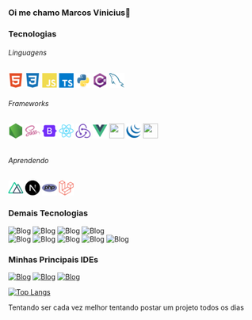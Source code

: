 ### Oi me chamo Marcos Vinicius👋

### Tecnologias
<div>
  <h6>Linguagens</h6>
  <img src="https://github.com/devicons/devicon/blob/master/icons/html5/html5-plain.svg" width="30px" height="30px"></img>
  <img src="https://github.com/devicons/devicon/blob/master/icons/css3/css3-plain.svg" width="30px" height="30px"></img>
  <img src="https://github.com/devicons/devicon/blob/master/icons/javascript/javascript-plain.svg" width="30px" height="30px"></img>
  <img src="https://github.com/devicons/devicon/blob/master/icons/typescript/typescript-plain.svg" width="30px" height="30px"></img>
  <img src="https://github.com/devicons/devicon/blob/master/icons/python/python-original.svg" width="30px" height="30px"></img>
  <img src="https://github.com/devicons/devicon/blob/master/icons/csharp/csharp-original.svg" width="30px" height="30px" />
  <img src="https://github.com/devicons/devicon/blob/master/icons/mysql/mysql-original.svg" width="30px" height="30px" />
  
  <h6>Frameworks<h6>
  <img src="https://github.com/devicons/devicon/blob/master/icons/nodejs/nodejs-original.svg" width="30px" height="30px" />
  <img src="https://github.com/devicons/devicon/blob/master/icons/sass/sass-original.svg" width="30px" height="30px"></img>
  <img src="https://github.com/devicons/devicon/blob/master/icons/bootstrap/bootstrap-plain.svg" width="30px" height="30px"></img>
  <img src="https://github.com/devicons/devicon/blob/master/icons/react/react-original.svg" width="30px" height="30px"></img>
  <img src="https://github.com/devicons/devicon/blob/master/icons/redux/redux-original.svg" width="30px" height="30px"></img>
  <img src="https://github.com/devicons/devicon/blob/master/icons/vuejs/vuejs-original.svg" width="30px" height="30px"></img>
  <img src="https://user-images.githubusercontent.com/127824847/236930310-0d6e70b4-95ce-45d2-b08e-4cbe406dc5fa.png" width="30px" height="30px"></img>
  <img src="https://github.com/devicons/devicon/blob/master/icons/jquery/jquery-plain.svg" width="30px" height="30px"></img>
  <img src="https://axios-http.com/assets/logo.svg" width="30px" height="30px"></img>
  
  <h6>Aprendendo</h6>
  <img src="https://github.com/devicons/devicon/blob/master/icons/nuxtjs/nuxtjs-original.svg" width="30px" height="30px"/>
  <img src="https://github.com/devicons/devicon/blob/master/icons/nextjs/nextjs-original.svg" width="30px" height="30px"/>
  <img src="https://github.com/devicons/devicon/blob/master/icons/php/php-original.svg"  width="30px" height="30px"/>
  <img src="https://github.com/devicons/devicon/blob/master/icons/laravel/laravel-original.svg" width="30px" height="30px" />

  


### Demais Tecnologias
  ![Blog](https://img.shields.io/badge/Microsoft_Excel-217346?style=for-the-badge&logo=microsoft-excel&logoColor=white)
  ![Blog](https://img.shields.io/badge/Microsoft_PowerPoint-B7472A?style=for-the-badge&logo=microsoft-powerpoint&logoColor=white)
  ![Blog](https://img.shields.io/badge/Microsoft_Word-2B579A?style=for-the-badge&logo=microsoft-word&logoColor=white)
  ![Blog](https://img.shields.io/badge/Adobe%20after%20affects-CF96FD?style=for-the-badge&logo=Adobe%20after%20effects&logoColor=393665)
  <br>
  ![Blog](https://img.shields.io/badge/Adobe%20Illustrator-FF9A00?style=for-the-badge&logo=adobe%20illustrator&logoColor=white)
  ![Blog](https://img.shields.io/badge/Adobe%20Photoshop-31A8FF?style=for-the-badge&logo=Adobe%20Photoshop&logoColor=black)
  ![Blog](https://img.shields.io/badge/Adobe%20XD-470137?style=for-the-badge&logo=Adobe%20XD&logoColor=#FF61F6)
  ![Blog](https://img.shields.io/badge/Canva-%2300C4CC.svg?&style=for-the-badge&logo=Canva&logoColor=white)
  ![Blog](https://img.shields.io/badge/Figma-F24E1E?style=for-the-badge&logo=figma&logoColor=white)

### Minhas Principais IDEs
[![Blog](https://img.shields.io/badge/Visual_Studio_Code-0078D4?style=for-the-badge&logo=visual%20studio%20code&logoColor=white)](https://code.visualstudio.com/)
[![Blog](https://img.shields.io/badge/Codesandbox-000000?style=for-the-badge&logo=CodeSandbox&logoColor=Dracula)](https://codesandbox.io)
[![Blog](https://img.shields.io/badge/PyCharm-000000.svg?&style=for-the-badge&logo=PyCharm&logoColor=white)](https://www.jetbrains.com/pt-br/pycharm/)


[![Top Langs](https://github-readme-stats.vercel.app/api/top-langs/?username=CMarcosVi&langs_count=10)](https://github.com/CMarcosVi/github-readme-stats)

Tentando ser cada vez melhor
tentando postar um projeto todos os dias
